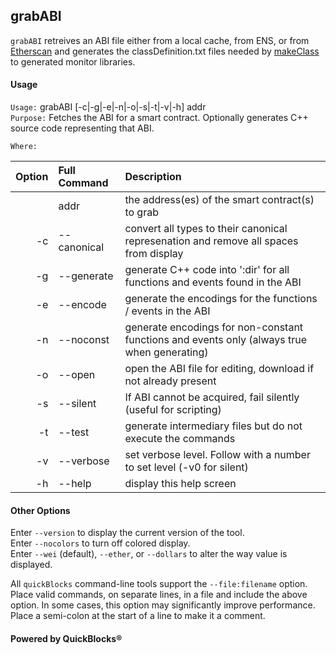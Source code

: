 ## grabABI

`grabABI` retreives an ABI file either from a local cache, from ENS, or from [Etherscan](http://etherscan.io) and generates the classDefinition.txt files needed by [makeClass](../makeClass) to generated monitor libraries.
#### Usage

`Usage:`    grabABI [-c|-g|-e|-n|-o|-s|-t|-v|-h] addr  
`Purpose:`  Fetches the ABI for a smart contract. Optionally generates C++ source code representing that ABI.
             
`Where:`  

| Option | Full Command | Description |
| -------: | :------- | :------- |
|  | addr | the address(es) of the smart contract(s) to grab |
| -c | --canonical | convert all types to their canonical represenation and remove all spaces from display |
| -g | --generate | generate C++ code into ':dir' for all functions and events found in the ABI |
| -e | --encode | generate the encodings for the functions / events in the ABI |
| -n | --noconst | generate encodings for non-constant functions and events only (always true when generating) |
| -o | --open | open the ABI file for editing, download if not already present |
| -s | --silent | If ABI cannot be acquired, fail silently (useful for scripting) |
| -t | --test | generate intermediary files but do not execute the commands |
| -v | --verbose | set verbose level. Follow with a number to set level (-v0 for silent) |
| -h | --help | display this help screen |

#### Other Options

Enter `--version` to display the current version of the tool.  
Enter `--nocolors` to turn off colored display.  
Enter `--wei` (default), `--ether`, or `--dollars` to alter the way value is displayed.  

All `quickBlocks` command-line tools support the `--file:filename` option. Place valid commands, on separate lines, in a file and include the above option. In some cases, this option may significantly improve performance. Place a semi-colon at the start of a line to make it a comment.

#### Powered by QuickBlocks&reg;

